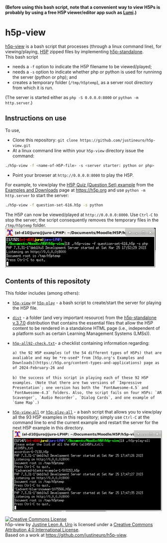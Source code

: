 **(Before using this bash script, note that a convenient way to view H5Ps is probably by using a free H5P viewer/editor app such as [Lumi](https://app.lumi.education/).)**

# h5p-view  
[h5p-view](https://github.com/justineuro/h5p-view) is a bash script that processes (through a linux command line), for viewing/playing, [H5P](https://h5p.org/getting-started) zipped files by implementing [h5p-standalone](https://github.com/tunapanda/h5p-standalone).  
This bash script 

* needs a `-f` option to indicate the H5P filename to be viewed/played;
* needs a `-s` option to indicate whether php or python is used for runninng the server (python or php); and 
* creates a temporary folder (`/tmp/h5ptemp`), as a server root directory from which it is run.

(The server is started either as `php -S 0.0.0.0:8000` or `python -m http.server`.)  

## Instructions on use
To use,

* Clone this repository: `git clone https://github.com/justineuro/h5p-view.git`
* At a linux command line within your `h5p-view` directory issue the command:
```sh
./h5p-view -f <name-of-H5P-file> -s <server starter: python or php>
```
* Point your browser at `http://0.0.0.0:8000` to play the H5P.

For example, to view/play the [H5P Quiz (Question Set) example](https://h5p.org/question-set) from the [Examples and Downloads](https://h5p.org/content-types-and-applications) page at https://h5p.org and use `python -m http.server` to start the server:
```sh
./h5p-view -f question-set-616.h5p -s python
```
The H5P can now be viewed/played at `http://0.0.0.0:8000`. 
Use `Ctrl-C` to stop the server; the script consequently removes the temporary files in the `/tmp/h5ptemp` folder.  
![](./h5p-view-quiz-shot.png)
  
## Contents of this repositoty
This folder includes (among others):
  
* [`h5p-view`](./h5p-view) or [`h5p-play`](./h5p-play) - a bash script to create/start the server for playing the H5P file.
* [`dist`](./dist) - a folder (and very important resource) from the [h5p-standalone v.3.7.0](https://github.com/tunapanda/h5p-standalone) distribution that contains the essential files that allow the H5P content to be rendered in a standalone HTML page (i.e., independent of a platform such as certain Learning Management Systems (LMSs)).  
* [`h5p-all92-check.txt`](./h5p-all92-check.txt)- a checklist containing information regarding:  

      a) the 92 H5P examples (of the 54 different types of H5Ps) that are avaliable and may be *re-used* from [h5p.org's Examples and Downloads](https://h5p.org/content-types-and-applications) page as of 2024-February-26 and  
       
      b) the success of this script in playing each of these 92 H5P examples. (Note that there are two versions of `Impressive Presentation`; one version has both the `FontAwesome-4.5` and `FontAwesome-4.3` folders. Also, the script fails on four H5Ps: `AR Scavenger`, `Audio Recorder`, `Dialog Cards`, and one example of `Game Map`.)

* [`h5p-view-all`](./h5p-view-all) or [`h5p-play-all`](./h5p-play-all) - a bash script that allows you to view/play all the 93 H5P examples in this repository; simply use `Ctrl-C` at the command line to end the current example and restart the server for the next H5P example in this directory.  
![](./h5p-play-all-shot.png)

<a rel="license" href="http://creativecommons.org/licenses/by/4.0/"><img alt="Creative Commons License" style="border-width:0" src="https://i.creativecommons.org/l/by/4.0/80x15.png" /></a><br /><span xmlns:dct="http://purl.org/dc/terms/" property="dct:title">h5p-view</span> by <a xmlns:cc="http://creativecommons.org/ns#" href="https://github.com/justineuro/" property="cc:attributionName" rel="cc:attributionURL">Justine Leon A. Uro</a> is licensed under a <a rel="license" href="http://creativecommons.org/licenses/by/4.0/">Creative Commons Attribution 4.0 International License</a>.<br />Based on a work at <a xmlns:dct="http://purl.org/dc/terms/" href="https://github.com/justineuro/h5p-view" rel="dct:source">https://github.com/justineuro/h5p-view</a>.
